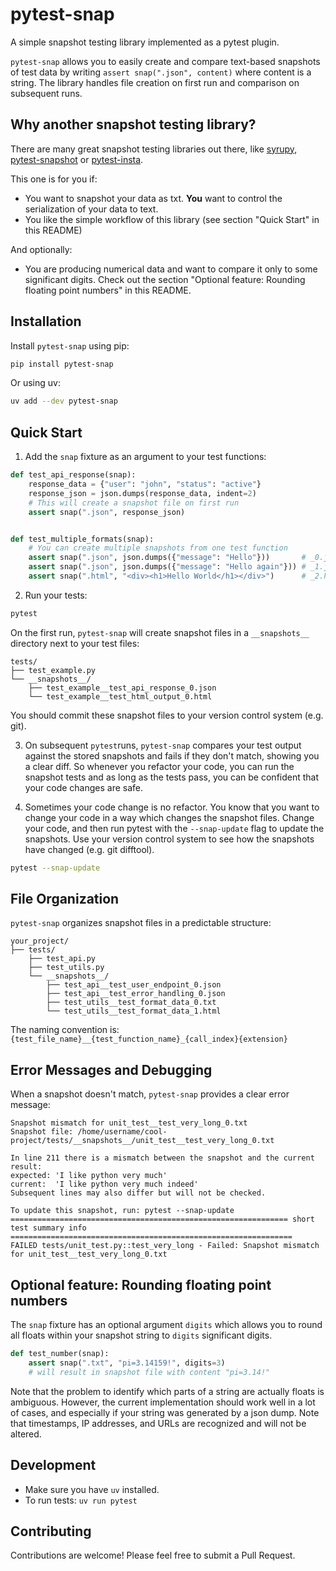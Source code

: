 # pytest-snap

A simple snapshot testing library implemented as a pytest plugin.

`pytest-snap` allows you to easily create and compare text-based snapshots of test data by writing `assert snap(".json", content)` where content is a string. The library handles file creation on first run and comparison on subsequent runs.

## Why another snapshot testing library?

There are many great snapshot testing libraries out there, like [syrupy](https://github.com/syrupy-project/syrupy), [pytest-snapshot](https://github.com/joseph-roitman/pytest-snapshot) or [pytest-insta](https://github.com/vberlier/pytest-insta).

This one is for you if:

* You want to snapshot your data as txt. **You** want to control the serialization of your data to text.
* You like the simple workflow of this library (see section "Quick Start" in this README)

And optionally:
* You are producing numerical data and want to compare it only to some significant digits. Check out the section "Optional feature: Rounding floating point numbers" in this README.

## Installation

Install `pytest-snap` using pip:

```bash
pip install pytest-snap
```

Or using uv:

```bash
uv add --dev pytest-snap
```

## Quick Start

1. Add the `snap` fixture as an argument to your test functions:

```python
def test_api_response(snap):
    response_data = {"user": "john", "status": "active"}
    response_json = json.dumps(response_data, indent=2)
    # This will create a snapshot file on first run
    assert snap(".json", response_json)


def test_multiple_formats(snap):
    # You can create multiple snapshots from one test function
    assert snap(".json", json.dumps({"message": "Hello"}))       # _0.json
    assert snap(".json", json.dumps({"message": "Hello again"})) # _1.json
    assert snap(".html", "<div><h1>Hello World</h1></div>")      # _2.html
```


2. Run your tests:

```bash
pytest
```

On the first run, `pytest-snap` will create snapshot files in a `__snapshots__` directory next to your test files:

```
tests/
├── test_example.py
└── __snapshots__/
    ├── test_example__test_api_response_0.json
    └── test_example__test_html_output_0.html
```

You should commit these snapshot files to your version control system (e.g. git).

3. On subsequent `pytest`runs, `pytest-snap` compares your test output against the stored snapshots and fails if they don't match, showing you a clear diff. So whenever you refactor your code, you can run the snapshot tests and as long as the tests pass, you can be confident that your code changes are safe.

4. Sometimes your code change is no refactor. You know that you want to change your code in a way which changes the snapshot files. Change your code, and then run pytest with the `--snap-update` flag to update the snapshots. Use your version control system to see how the snapshots have changed (e.g. git difftool).

```bash
pytest --snap-update
```


## File Organization

`pytest-snap` organizes snapshot files in a predictable structure:

```
your_project/
├── tests/
    ├── test_api.py
    ├── test_utils.py
    └── __snapshots__/
        ├── test_api__test_user_endpoint_0.json
        ├── test_api__test_error_handling_0.json
        ├── test_utils__test_format_data_0.txt
        └── test_utils__test_format_data_1.html
```

The naming convention is: `{test_file_name}__{test_function_name}_{call_index}{extension}`

## Error Messages and Debugging

When a snapshot doesn't match, `pytest-snap` provides a clear error message:

```
Snapshot mismatch for unit_test__test_very_long_0.txt
Snapshot file: /home/username/cool-project/tests/__snapshots__/unit_test__test_very_long_0.txt

In line 211 there is a mismatch between the snapshot and the current result:
expected: 'I like python very much'
current:  'I like python very much indeed'
Subsequent lines may also differ but will not be checked.

To update this snapshot, run: pytest --snap-update
============================================================== short test summary info ===============================================================
FAILED tests/unit_test.py::test_very_long - Failed: Snapshot mismatch for unit_test__test_very_long_0.txt
```

## Optional feature: Rounding floating point numbers
The `snap` fixture has an optional argument `digits` which allows you to round all floats within your snapshot string to `digits` significant digits.

```python
def test_number(snap):
    assert snap(".txt", "pi=3.14159!", digits=3)
    # will result in snapshot file with content "pi=3.14!"
```

Note that the problem to identify which parts of a string are actually floats is ambiguous.
However, the current implementation should work well in a lot of cases, and especially if your string was
generated by a json dump. Note that timestamps, IP addresses, and URLs are recognized and will not be altered.



## Development

* Make sure you have `uv` installed.
* To run tests: `uv run pytest`

## Contributing

Contributions are welcome! Please feel free to submit a Pull Request.
